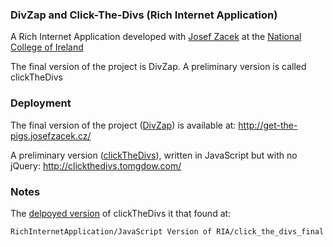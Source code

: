 ### DivZap and Click-The-Divs (Rich Internet Application)

A Rich Internet Application developed with [Josef Zacek](https://github.com/josefzacek?tab=activity) at the [National College of Ireland]() 

The final version of the project is DivZap. 
A preliminary version is called clickTheDivs 

###  Deployment 
 The final version of the project ([DivZap](http://get-the-pigs.josefzacek.cz/)) is available at:  http://get-the-pigs.josefzacek.cz/  

A preliminary version ([clickTheDivs](http://clickthedivs.tomgdow.com/)), written in JavaScript but with no jQuery:  http://clickthedivs.tomgdow.com/

### Notes  
The [delpoyed version](http://clickthedivs.tomgdow.com/) of clickTheDivs it that found at:

    RichInternetApplication/JavaScript Version of RIA/click_the_divs_final

